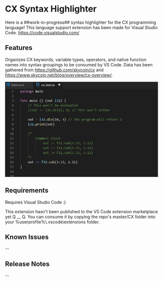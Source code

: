 # CX Syntax Highlighter
Here is a ##work-in-progress## syntax highlighter for the CX programming language! This language support extension has been made for Visual Studio Code. https://code.visualstudio.com/

## Features
Organizes CX keywords, variable types, operators, and native function names into syntax groupings to be consumed by VS Code. Data has been gathered from https://github.com/skycoin/cx and https://www.skycoin.net/blog/overview/cx-overview/.

![Screenshot](demo_screenshot.png)


## Requirements
Requires Visual Studio Code :)

This extension hasn't been published to the VS Code extension marketplace yet Q __ Q. You can consume it by copying the repo's master/CX folder into your %userprofile%\\.vscode\extensions folder.

## Known Issues
--

## Release Notes
--
